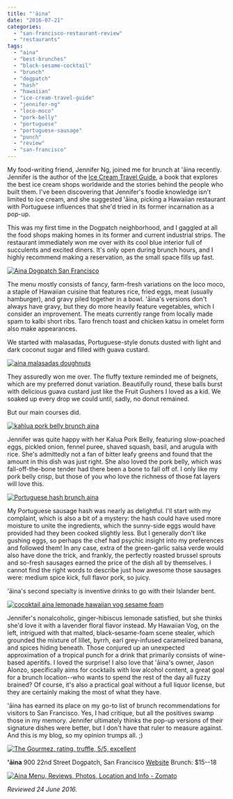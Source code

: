 ```yaml
---
title: "'āina"
date: "2016-07-21"
categories: 
  - "san-francisco-restaurant-review"
  - "restaurants"
tags: 
  - "aina"
  - "best-brunches"
  - "black-sesame-cocktail"
  - "brunch"
  - "dogpatch"
  - "hash"
  - "hawaiian"
  - "ice-cream-travel-guide"
  - "jennifer-ng"
  - "loco-moco"
  - "pork-belly"
  - "portuguese"
  - "portuguese-sausage"
  - "punch"
  - "review"
  - "san-francisco"
---
```


My food-writing friend, Jennifer Ng, joined me for brunch at 'āina recently. Jennifer is the author of the [Ice Cream Travel Guide](http://www.icecreamtravelguide.com/), a book that explores the best ice cream shops worldwide and the stories behind the people who built them. I've been discovering that Jennifer's foodie knowledge isn't limited to ice cream, and she suggested 'āina, picking a Hawaiian restaurant with Portuguese influences that she'd tried in its former incarnation as a pop-up.

This was my first time in the Dogpatch neighborhood, and I gaggled at all the food shops making homes in its former and current industrial strips. The restaurant immediately won me over with its cool blue interior full of succulents and excited diners. It's only open during brunch hours, and I highly recommend making a reservation, as the small space fills up fast.

[![Aina Dogpatch San Francisco](http://s3.amazonaws.com/thegourmez-wpmedia/2016/07/Aina-01-294x500.jpg)](http://s3.amazonaws.com/thegourmez-wpmedia/2016/07/Aina-01.jpg)

The menu mostly consists of fancy, farm-fresh variations on the loco moco, a staple of Hawaiian cuisine that features rice, fried eggs, meat (usually hamburger), and gravy piled together in a bowl. 'āina's versions don't always have gravy, but they do more heavily feature vegetables, which I consider an improvement. The meats currently range from locally made spam to kalbi short ribs. Taro french toast and chicken katsu in omelet form also make appearances.

We started with malasadas, Portuguese-style donuts dusted with light and dark coconut sugar and filled with guava custard.

[![aina malasadas doughnuts](http://s3.amazonaws.com/thegourmez-wpmedia/2016/07/Aina-03-500x334.jpg)](http://s3.amazonaws.com/thegourmez-wpmedia/2016/07/Aina-03.jpg)

They assuredly won me over. The fluffy texture reminded me of beignets, which are my preferred donut variation. Beautifully round, these balls burst with delicious guava custard just like the Fruit Gushers I loved as a kid. We soaked up every drop we could until, sadly, no donut remained.

But our main courses did.

[![kahlua pork belly brunch aina](http://s3.amazonaws.com/thegourmez-wpmedia/2016/07/Aina-04-500x457.jpg)](http://s3.amazonaws.com/thegourmez-wpmedia/2016/07/Aina-04.jpg)

Jennifer was quite happy with her Kalua Pork Belly, featuring slow-poached eggs, pickled onion, fennel puree, shaved squash, basil, and arugula with rice. She's admittedly not a fan of bitter leafy greens and found that the amount in this dish was just right. She also loved the pork belly, which was fall-off-the-bone tender had there been a bone to fall off of. I only like my pork belly crisp, but those of you who love the richness of those fat layers will love this.

[![Portuguese hash brunch aina](http://s3.amazonaws.com/thegourmez-wpmedia/2016/07/Aina-05-500x334.jpg)](http://s3.amazonaws.com/thegourmez-wpmedia/2016/07/Aina-05.jpg)

My Portuguese sausage hash was nearly as delightful. I'll start with my complaint, which is also a bit of a mystery: the hash could have used more moisture to unite the ingredients, which the sunny-side eggs would have provided had they been cooked slightly less. But I generally don't like gushing eggs, so perhaps the chef had psychic insight into my preferences and followed them! In any case, extra of the green-garlic salsa verde would also have done the trick, and frankly, the perfectly roasted brussel sprouts and so-fresh sausages earned the price of the dish all by themselves. I cannot find the right words to describe just how awesome those sausages were: medium spice kick, full flavor pork, so juicy.

'āina's second specialty is inventive drinks to go with their Islander bent.

[![cocoktail aina lemonade hawaiian vog sesame foam](http://s3.amazonaws.com/thegourmez-wpmedia/2016/07/Aina-02-334x500.jpg)](http://s3.amazonaws.com/thegourmez-wpmedia/2016/07/Aina-02.jpg)

Jennifer's nonalcoholic, ginger-hibiscus lemonade satisfied, but she thinks she'd love it with a lavender floral flavor instead. My Hawaiian Vog, on the left, intrigued with that malted, black-sesame-foam scene stealer, which grounded the mixture of lillet, byrrh, earl grey-infused caramelized banana, and spices hiding beneath. Those conjured up an unexpected approximation of a tropical punch for a drink that primarily consists of wine-based aperitifs. I loved the surprise! I also love that 'āina's owner, Jason Alonzo, specifically aims for cocktails with low alcohol content, a great goal for a brunch location--who wants to spend the rest of the day all fuzzy brained? Of course, it's also a practical goal without a full liquor license, but they are certainly making the most of what they have.

'āina has earned its place on my go-to list of brunch recommendations for visitors to San Francisco. Yes, I had critique, but all the positives swamp those in my memory. Jennifer ultimately thinks the pop-up versions of their signature dishes were better, but I don't have that ruler to measure against. And this is my blog, so my opinion trumps all. ;)

[![The Gourmez, rating, truffle, 5/5, excellent](http://s3.amazonaws.com/thegourmez-wpmedia/2015/01/rating_truffle1.gif)](http://s3.amazonaws.com/thegourmez-wpmedia/2015/01/rating_truffle1.gif)

**'āina** 900 22nd Street Dogpatch, San Francisco [Website](http://www.ainasf.com/) Brunch: $15--18

[![Aina Menu, Reviews, Photos, Location and Info - Zomato](https://www.zomato.com/logo/17768648/minilink)](https://www.zomato.com/san-francisco/aina-bernal-heights "View Menu, Reviews, Photos & Information about Aina, Bernal Heights and other Restaurants in San Francisco")

_Reviewed 24 June 2016._
